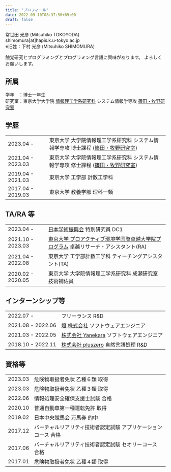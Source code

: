 ```yaml
---
title: "プロフィール"
date: 2022-09-10T08:37:50+09:00
draft: false
---
```


常世田 光彦 (Mitsuhiko TOKOYODA)  
shimomura[at]hapis.k.u-tokyo.ac.jp  
※旧姓：下村 光彦 (Mitsuhiko SHIMOMURA)

触覚研究とプログラミングとプログラミング言語に興味があります。
よろしくお願いします。

## 所属

学年　：博士一年生  
研究室：東京大学大学院 [情報理工学系研究科](https://www.i.u-tokyo.ac.jp/) システム情報学専攻 [篠田・牧野研究室](https://hapislab.org/)

## 学歴

|                   |                                                                                                           |
| :---------------- | :-------------------------------------------------------------------------------------------------------- |
| 2023.04 -         | 東京大学 大学院情報理工学系研究科 システム情報学専攻 博士課程 ([篠田・牧野研究室](https://hapislab.org/)) |
| 2021.04 - 2023.03 | 東京大学 大学院情報理工学系研究科 システム情報学専攻 修士課程 ([篠田・牧野研究室](https://hapislab.org/)) |
| 2019.04 - 2021.03 | 東京大学 工学部 計数工学科                                                                                |
| 2017.04 - 2019.03 | 東京大学 教養学部 理科一類                                                                                |

## TA/RA 等

|                   |                                                                                                                                |
| :---------------- | :----------------------------------------------------------------------------------------------------------------------------- |
| 2023.04 -         | [日本学術振興会](https://www.jsps.go.jp/) 特別研究員 DC1 |
| 2021.10 - 2023.03 | [東京大学 プロアクティブ環境学国際卓越大学院プログラム](https://wings-pes.edu.k.u-tokyo.ac.jp/) 卓越リサーチ・アシスタント(RA) |
| 2021.04 - 2022.08 | 東京大学 工学部計数工学科 ティーチングアシスタント(TA)                                                                         |
| 2020.02 - 2020.05 | 東京大学 大学院情報理工学系研究科 成瀬研究室 技術補佐員                                                                        |

## インターンシップ等

|                   |                                                                  |
| :---------------- | :--------------------------------------------------------------- |
| 2022.07 -         | フリーランス R&D                                                  |
| 2021.08 - 2022.06 | [燈 株式会社](https://akariinc.co.jp/) ソフトウェアエンジニア    |
| 2021.03 - 2022.05 | [株式会社 Yanekara](https://yanekara.jp/) ソフトウェアエンジニア |
| 2018.10 - 2022.11 | [株式会社 pluszero](https://plus-zero.co.jp/) 自然言語処理 R&D   |

## 資格等

|         |                                                                |
| :------ | :------------------------------------------------------------- |
| 2023.03 | 危険物取扱者免状 乙種６類 取得                                 |
| 2023.03 | 危険物取扱者免状 乙種３類 取得                                 |
| 2022.06 | 情報処理安全確保支援士試験 合格                                |
| 2020.10 | 普通自動車第一種運転免許 取得                                  |
| 2019.02 | 日本中央競馬会 万馬券 的中                                     |
| 2017.12 | バーチャルリアリティ技術者認定試験 アプリケーションコース 合格 |
| 2017.06 | バーチャルリアリティ技術者認定試験 セオリーコース 合格         |
| 2017.01 | 危険物取扱者免状 乙種４類 取得                                 |
